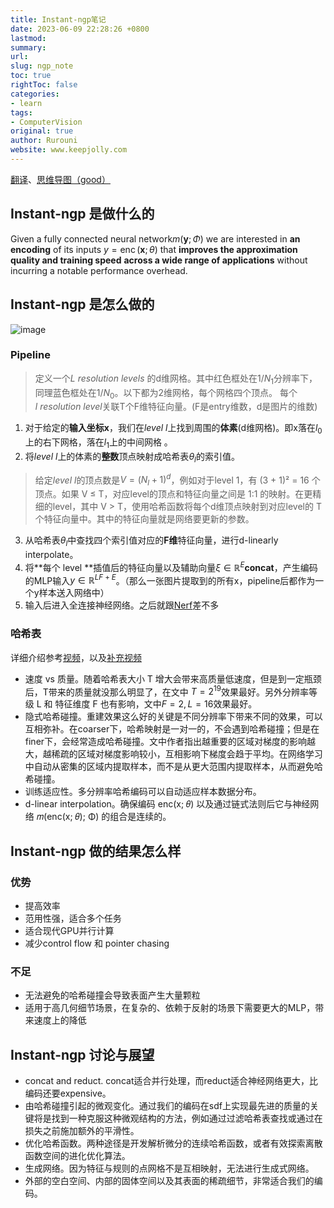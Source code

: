 ```yaml
---
title: Instant-ngp笔记
date: 2023-06-09 22:28:26 +0800
lastmod: 
summary: 
url: 
slug: ngp_note
toc: true
rightToc: false
categories: 
- learn
tags: 
- ComputerVision
original: true
author: Rurouni
website: www.keepjolly.com
---
```

[翻译](https://blog.csdn.net/qq_43620967/article/details/124382650)、[思维导图（good）](https://blog.csdn.net/qq_32981275/article/details/125888274)
## Instant-ngp 是做什么的
Given a fully connected neural network$m(\mathbf{y} ; \Phi)$ we are interested in **an encoding** of its inputs ${y}=\operatorname{enc}(\mathbf{x} ; \theta)$ that **improves the approximation quality and training speed** **across a wide range of applications** without incurring a notable performance overhead.  
## Instant-ngp 是怎么做的
![image](https://pic.keepjolly.com/halo/blog/2023/06/20230609222700.png?imageMogr2/format/webp%7C)
### Pipeline
> 定义一个$L\  resolution\  levels$ 的d维网格。其中红色框处在$1/ N_1$分辨率下，同理蓝色框处在$1/N_0$。以下都为2维网格，每个网格四个顶点。
> 每个$l\  resolution\  level$关联T个F维特征向量。(F是entry维数，d是图片的维数)

1. 对于给定的**输入坐标x**，我们在$level \ l$上找到周围的**体素**(d维网格)。即x落在$l_0$上的右下网格，落在$l_1$上的中间网格 。
2. 将$level \ l$上的体素的**整数**顶点映射成哈希表$\theta_{l}$的索引值。
> 给定$level \ l$的顶点数是$V=(N_l+1)^d$，例如对于level 1，有 (3 + 1)² = 16 个顶点。如果 V ≤ T，对应level的顶点和特征向量之间是 1:1 的映射。在更精细的level，其中 V > T，使用哈希函数将每个d维顶点映射到对应level的 T 个特征向量中。其中的特征向量就是网络要更新的参数。

3. 从哈希表$\theta_{l}$中查找四个索引值对应的**F维**特征向量，进行d-linearly interpolate。
4. 将**每个 level **插值后的特征向量以及辅助向量$\xi \in \mathbb{R}^{E}$**concat**，产生编码的MLP输入$y \in \mathbb{R}^{L F+E}$。（那么一张图片提取到的所有x，pipeline后都作为一个y样本送入网络中）
5. 输入后进入全连接神经网络。之后就跟[Nerf](https://keepjolly.com/posts/learn/nerf_note/#pipeline)差不多
### 哈希表
详细介绍参考[视频](https://www.bilibili.com/video/BV11e4y1V77L)，以及[补充视频](https://www.bilibili.com/video/BV1GD4y1Y754)

- 速度 vs 质量。随着哈希表大小 T 增大会带来高质量低速度，但是到一定瓶颈后，T带来的质量就没那么明显了，在文中 $T=2^{19}$效果最好。另外分辨率等级 L 和 特征维度 F 也有影响，文中$F=2,L=16$效果最好。
- 隐式哈希碰撞。重建效果这么好的关键是不同分辨率下带来不同的效果，可以互相弥补。在coarser下，哈希映射是一对一的，不会遇到哈希碰撞；但是在finer下，会经常造成哈希碰撞。文中作者指出越重要的区域对梯度的影响越大，越稀疏的区域对梯度影响较小，互相影响下梯度会趋于平均。在网络学习中自动从密集的区域内提取样本，而不是从更大范围内提取样本，从而避免哈希碰撞。
- 训练适应性。多分辨率哈希编码可以自动适应样本数据分布。
- d-linear interpolation。确保编码 enc(x; 𝜃) 以及通过链式法则后它与神经网络 𝑚(enc(x; 𝜃); Φ) 的组合是连续的。
## Instant-ngp 做的结果怎么样
### 优势

- 提高效率
- 范用性强，适合多个任务
- 适合现代GPU并行计算
- 减少control flow 和 pointer chasing
### 不足

- 无法避免的哈希碰撞会导致表面产生大量颗粒
- 适用于高几何细节场景，在复杂的、依赖于反射的场景下需要更大的MLP，带来速度上的降低
## Instant-ngp 讨论与展望

- concat and reduct. concat适合并行处理，而reduct适合神经网络更大，比编码还要expensive。
- 由哈希碰撞引起的微观变化。通过我们的编码在sdf上实现最先进的质量的关键将是找到一种克服这种微观结构的方法，例如通过过滤哈希表查找或通过在损失之前施加额外的平滑性。
- 优化哈希函数。两种途径是开发解析微分的连续哈希函数，或者有效探索离散函数空间的进化优化算法。
- 生成网络。因为特征与规则的点网格不是互相映射，无法进行生成式网络。
- 外部的空白空间、内部的固体空间以及其表面的稀疏细节，非常适合我们的编码。
